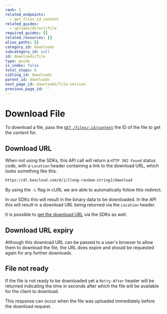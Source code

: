 ```yaml
---
rank: 1
related_endpoints:
  - get_files_id_content
related_guides:
  - uploads/direct/file
required_guides: []
related_resources: []
alias_paths: []
category_id: downloads
subcategory_id: null
id: downloads/file
type: guide
is_index: false
total_steps: 6
sibling_id: downloads
parent_id: downloads
next_page_id: downloads/file-version
previous_page_id: ''
---
```


# Download File

To download a file, pass the [`GET /files/:id/content`][api] the ID of the file
to get the content for.

<Samples id='get_files_id_content' >

</Samples>

## Download URL

When not using the SDKs, this API call will return a `HTTP 302 Found` status
code, with a `Location` header containing a link to the download URL, which
looks something like this.

```sh
https://dl.boxcloud.com/d/1/[long-random-string]/download
```

By using the `-L` flag in cURL we are able to automatically follow this
redirect.

<Message>

In our SDKs this will result in the binary data to be downloaded. In the API
this will result in a download URL being returned via the `Location` header.

It is possible to [get the download URL][downloadurl] via the SDKs as well.

</Message>

## Download URL expiry

Although this download URL can be passed to a user's browser to allow them to
download the file, the URL does expire and should be requested again for any
further downloads.

## File not ready

If the file is not ready to be downloaded yet a `Retry-After` header will be
returned indicating the time in seconds after which the file will be available
for the client to download.

This response can occur when the file was uploaded immediately before the
download request.

[api]: e://get_files_id_content
[downloadurl]: g://downloads/get-url
